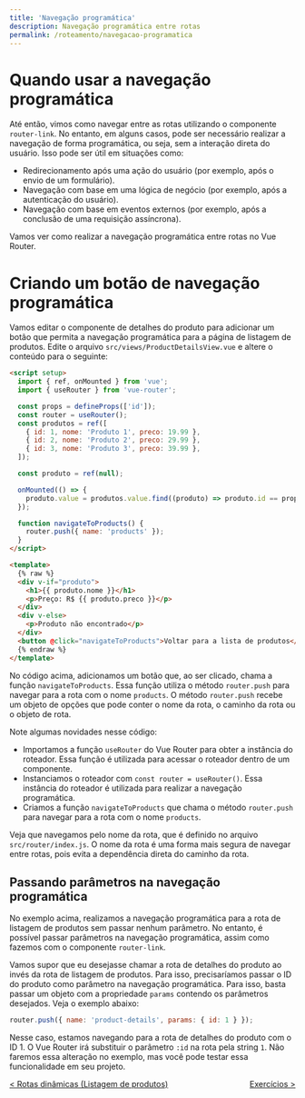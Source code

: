 ```yaml
---
title: 'Navegação programática'
description: Navegação programática entre rotas
permalink: /roteamento/navegacao-programatica
---
```


# Quando usar a navegação programática

Até então, vimos como navegar entre as rotas utilizando o componente `router-link`. No entanto, em alguns casos, pode ser necessário realizar a navegação de forma programática, ou seja, sem a interação direta do usuário. Isso pode ser útil em situações como:

- Redirecionamento após uma ação do usuário (por exemplo, após o envio de um formulário).
- Navegação com base em uma lógica de negócio (por exemplo, após a autenticação do usuário).
- Navegação com base em eventos externos (por exemplo, após a conclusão de uma requisição assíncrona).

Vamos ver como realizar a navegação programática entre rotas no Vue Router.

# Criando um botão de navegação programática

Vamos editar o componente de detalhes do produto para adicionar um botão que permita a navegação programática para a página de listagem de produtos. Edite o arquivo `src/views/ProductDetailsView.vue` e altere o conteúdo para o seguinte:

```html
<script setup>
  import { ref, onMounted } from 'vue';
  import { useRouter } from 'vue-router';

  const props = defineProps(['id']);
  const router = useRouter();
  const produtos = ref([
    { id: 1, nome: 'Produto 1', preco: 19.99 },
    { id: 2, nome: 'Produto 2', preco: 29.99 },
    { id: 3, nome: 'Produto 3', preco: 39.99 },
  ]);

  const produto = ref(null);

  onMounted(() => {
    produto.value = produtos.value.find((produto) => produto.id == props.id);
  });

  function navigateToProducts() {
    router.push({ name: 'products' });
  }
</script>

<template>
  {% raw %}
  <div v-if="produto">
    <h1>{{ produto.nome }}</h1>
    <p>Preço: R$ {{ produto.preco }}</p>
  </div>
  <div v-else>
    <p>Produto não encontrado</p>
  </div>
  <button @click="navigateToProducts">Voltar para a lista de produtos</button>
  {% endraw %}
</template>
```

No código acima, adicionamos um botão que, ao ser clicado, chama a função `navigateToProducts`. Essa função utiliza o método `router.push` para navegar para a rota com o nome `products`. O método `router.push` recebe um objeto de opções que pode conter o nome da rota, o caminho da rota ou o objeto de rota.

Note algumas novidades nesse código:

- Importamos a função `useRouter` do Vue Router para obter a instância do roteador. Essa função é utilizada para acessar o roteador dentro de um componente.
- Instanciamos o roteador com `const router = useRouter()`. Essa instância do roteador é utilizada para realizar a navegação programática.
- Criamos a função `navigateToProducts` que chama o método `router.push` para navegar para a rota com o nome `products`.

Veja que navegamos pelo nome da rota, que é definido no arquivo `src/router/index.js`. O nome da rota é uma forma mais segura de navegar entre rotas, pois evita a dependência direta do caminho da rota.

## Passando parâmetros na navegação programática

No exemplo acima, realizamos a navegação programática para a rota de listagem de produtos sem passar nenhum parâmetro. No entanto, é possível passar parâmetros na navegação programática, assim como fazemos com o componente `router-link`.

Vamos supor que eu desejasse chamar a rota de detalhes do produto ao invés da rota de listagem de produtos. Para isso, precisaríamos passar o ID do produto como parâmetro na navegação programática. Para isso, basta passar um objeto com a propriedade `params` contendo os parâmetros desejados. Veja o exemplo abaixo:

```javascript
router.push({ name: 'product-details', params: { id: 1 } });
```

Nesse caso, estamos navegando para a rota de detalhes do produto com o ID 1. O Vue Router irá substituir o parâmetro `:id` na rota pela string `1`. Não faremos essa alteração no exemplo, mas você pode testar essa funcionalidade em seu projeto.

<span style="display: flex; justify-content: space-between;"><span>[&lt; Rotas dinâmicas (Listagem de produtos) ](rotas-dinamicas.html 'Anterior')</span> <span>[Exercícios &gt;](exercicios.html 'Próximo')</span></span>
